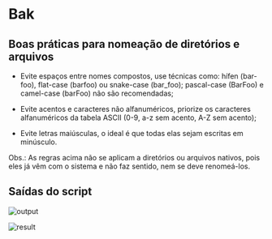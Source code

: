 # Bak

## Boas práticas para nomeação de diretórios e arquivos

* Evite espaços entre nomes compostos, use técnicas como: hífen (bar-foo), flat-case (barfoo) ou snake-case (bar_foo); pascal-case (BarFoo) e camel-case (barFoo) não são recomendadas;

* Evite acentos e caracteres não alfanuméricos, priorize os caracteres alfanuméricos da tabela ASCII (0-9, a-z sem acento, A-Z sem acento);

* Evite letras maiúsculas, o ideal é que todas elas sejam escritas em minúsculo.

Obs.: As regras acima não se aplicam a diretórios ou arquivos nativos, pois eles já vêm com o sistema e não faz sentido, nem se deve renomeá-los.

## Saídas do script

![output](https://github.com/bcXcb/bak/assets/94535032/cfbd871b-3ace-4049-9f85-db2e953eb73f)

![result](https://github.com/bcXcb/bak/assets/94535032/473e6dfe-d2d7-461e-9e10-141ae610b5ec)
